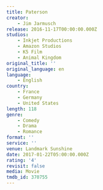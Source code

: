 ```yaml
---
title: Paterson
creator:
    - Jim Jarmusch
release: 2016-11-17T00:00:00.000Z
studios:
    - Inkjet Productions
    - Amazon Studios
    - K5 Film
    - Animal Kingdom
original_title: ''
original_language: en
language:
    - English
country:
    - France
    - Germany
    - United States
length: 118
genre:
    - Comedy
    - Drama
    - Romance
format: ''
service: ''
venue: Landmark Sunshine
date: 2017-01-22T05:00:00.000Z
rating: '4'
revisit: false
media: Movie
tmdb_id: 370755
---
```



